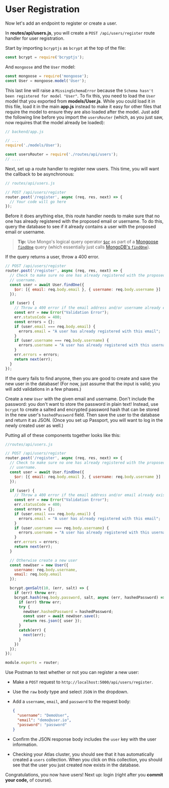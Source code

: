 # User Registration

Now let's add an endpoint to register or create a user.

In __routes/api/users.js__, you will create a `POST /api/users/register` route
handler for user registration.

Start by importing `bcryptjs` as `bcrypt` at the top of the file:

```js
const bcrypt = require('bcryptjs');
```

And `mongoose` and the `User` model:

```js
const mongoose = require('mongoose');
const User = mongoose.model('User');
```

This last line will raise a `MissingSchemaError` because the `Schema hasn't been
registered for model "User"`. To fix this, you need to load the `User` model
that you exported from __models/User.js__. While you could load it in this file,
load it in the main __app.js__ instead to make it easy for other files that
require the model to ensure they are also loaded after the model. Just add the
following line before you import the `usersRouter` (which, as you just saw, now
requires that the model already be loaded):

```js
// backend/app.js

// ...
require('./models/User');

const usersRouter = require('./routes/api/users');
// ....
```

Next, set up a route handler to register new users. This time, you will want the
callback to be asynchronous:

```js
// routes/api/users.js

// POST /api/users/register
router.post('/register', async (req, res, next) => {
  // Your code will go here
});
```

Before it does anything else, this route handler needs to make sure that no one
has already registered with the proposed email or username. To do this, query
the database to see if it already contains a user with the proposed email or
username.

> __Tip:__ Use Mongo's logical query operator [`$or`] as part of a [Mongoose
> `findOne`][mongoose-findone] query (which essentially just calls [MongoDB's
> `findOne`][mongo-findone]).

If the query returns a user, throw a 400 error.

```js
// POST /api/users/register
router.post('/register', async (req, res, next) => {
  // Check to make sure no one has already registered with the proposed email or
  // username.
  const user = await User.findOne({
    $or: [{ email: req.body.email }, { username: req.body.username }]
  });

  if (user) {
    // Throw a 400 error if the email address and/or username already exists
    const err = new Error("Validation Error");
    err.statusCode = 400;
    const errors = {};
    if (user.email === req.body.email) {
      errors.email = "A user has already registered with this email";
    }
    if (user.username === req.body.username) {
      errors.username = "A user has already registered with this username";
    }
    err.errors = errors;
    return next(err);
  }
});
```

If the query fails to find anyone, then you are good to create and save the new
user in the database! (For now, just assume that the input is valid; you will
add validations in a few phases.)

Create a new `User` with the given email and username. Don't include the
password: you don't want to store the password in plain text! Instead, use
`bcrypt` to create a salted and encrypted password hash that can be stored in
the new user's `hashedPassword` field. Then save the user to the database and
return it as JSON. (Once you set up Passport, you will want to log in the newly
created user as well.)

Putting all of these components together looks like this:

```js
//routes/api/users.js

// POST /api/users/register
router.post('/register', async (req, res, next) => {
  // Check to make sure no one has already registered with the proposed email or
  // username.
  const user = await User.findOne({
    $or: [{ email: req.body.email }, { username: req.body.username }]
  });

  if (user) {
    // Throw a 400 error if the email address and/or email already exists
    const err = new Error("Validation Error");
    err.statusCode = 400;
    const errors = {};
    if (user.email === req.body.email) {
      errors.email = "A user has already registered with this email";
    }
    if (user.username === req.body.username) {
      errors.username = "A user has already registered with this username";
    }
    err.errors = errors;
    return next(err);
  }

  // Otherwise create a new user
  const newUser = new User({
    username: req.body.username,
    email: req.body.email
  });

  bcrypt.genSalt(10, (err, salt) => {
    if (err) throw err;
    bcrypt.hash(req.body.password, salt, async (err, hashedPassword) => {
      if (err) throw err;
      try {
        newUser.hashedPassword = hashedPassword;
        const user = await newUser.save();
        return res.json({ user });
      }
      catch(err) {
        next(err);
      }
    })
  });
});

module.exports = router;
```

Use Postman to test whether or not you can register a new user:

* Make a `POST` request to `http://localhost:5000/api/users/register`.
* Use the `raw` body type and select `JSON` in the dropdown.
* Add a `username`, `email`, and `password` to the request body:

  ```json
  {
    "username": "DemoUser",
    "email": "demo@user.io",
    "password": "password"
  }
  ```

* Confirm the JSON response body includes the `user` key with the user
  information.
* Checking your Atlas cluster, you should see that it has automatically created
  a `users` collection. When you click on this collection, you should see that
  the user you just created now exists in the database.

Congratulations, you now have users! Next up: login (right after you **commit
your code,** of course).

[`$or`]: https://www.mongodb.com/docs/v6.0/reference/operator/query/or/#-or
[mongoose-findone]: https://mongoosejs.com/docs/api.html#model_Model-findOne
[mongo-findone]: https://www.mongodb.com/docs/manual/reference/method/db.collection.findOne/#with-a-query-specification
